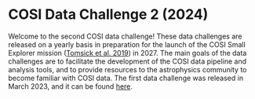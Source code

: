 # COSI Data Challenge 2 (2024)

Welcome to the second COSI data challenge! These data challenges are released on a yearly basis in preparation for the launch of the COSI Small Explorer mission ([Tomsick et al. 2019](https://ui.adsabs.harvard.edu/abs/2019BAAS...51g..98T/abstract)) in 2027. The main goals of the data challenges are to facilitate the development of the COSI data pipeline and analysis tools, and to provide resources to the astrophysics community to become familiar with COSI data. The first data challenge was released in March 2023, and it can be found [here](https://github.com/cositools/cosi-data-challenge-1). 
